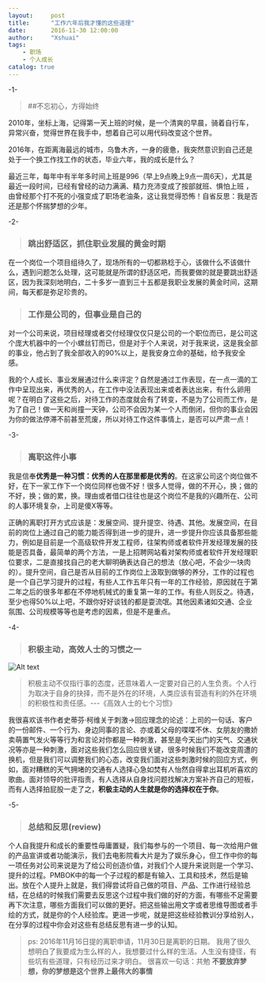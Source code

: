 ```yaml
---
layout:     post
title:      "工作六年后我才懂的这些道理"
date:       2016-11-30 12:00:00
author:     "Xshuai"
tags:
    - 职场
    - 个人成长
catalog: true
---
```


-1-

> ##不忘初心，方得始终

2010年，坐标上海，记得第一天上班的时候，是一个清爽的早晨，骑着自行车，异常兴奋，觉得世界在我手中，想着自己可以用代码改变这个世界。

2016年，在距离海最远的城市，乌鲁木齐，一身的疲惫，我突然意识到自己还是处于一个换工作找工作的状态，毕业六年，我的成长是什么？

最近三年，每年中有半年多时间上班是996（早上9点晚上9点一周6天），尤其是最近一段时间，已经有曾经的动力满满、精力充沛变成了按部就班、惧怕上班 ，由曾经那个打不死的小强变成了职场老油条，这让我觉得恐怖！自省反思：我是否还是那个怀揣梦想的少年。

-2-

> ### 跳出舒适区，抓住职业发展的黄金时期

在一个岗位一个项目组待久了，现场所有的一切都熟稔于心，该做什么不该做什么，遇到问题怎么处理，这可能就是所谓的舒适区吧，而我要做的就是要跳出舒适区，因为我深刻地明白，二十多岁一直到三十五都是我职业发展的黄金时间，这期间，每天都是弥足珍贵的。

> ### 工作是公司的，但事业是自己的

对一个公司来说，项目经理或者交付经理仅仅只是公司的一个职位而已，是公司这个庞大机器中的一个小螺丝钉而已，但是对于个人来说，对于我来说，这是我全部的事业，他占到了我全部收入的90%以上，是我安身立命的基础，给予我安全感。

我的个人成长、事业发展通过什么来评定？自然是通过工作表现，在一点一滴的工作中呈现出来，再优秀的人，在工作中没法表现出来或者表达出来，有什么卵用呢？在明白了这些之后，对待工作的态度就会有了转变，不是为了公司而工作，是为了自己！做一天和尚撞一天钟，公司不会因为某一个人而倒闭，但你的事业会因为你的做法停滞不前甚至荒废，所以对待工作这件事情上，是否可以严肃一点！

-3-

> ### 离职这件小事

我是信奉**优秀是一种习惯：优秀的人在那里都是优秀的**。在这家公司这个岗位做不好，在下一家工作下一个岗位同样也做不好！很多人觉得，做的不开心，换；做的不好，换；做的累，换。理由或者借口往往也是这个岗位不是我的兴趣所在、公司的人事环境复杂，上司是傻X等等。

正确的离职打开方式应该是：发展空间、提升提空、待遇、其他。发展空间，在目前的岗位上通过自己的能力能否得到进一步的提升，进一步提升你应该具备那些能力，例如是目前是一个高级软件开发工程师，往架构师或者软件开发经理发展的技能是否具备，最简单的两个方法，一是上招聘网站看对架构师或者软件开发经理职位要求，二是直接找自己的老大聊明确表达自己的想法（放心吧，不会少一块肉的）。提升空间，自己是否从目前的工作岗位上汲取到做够的养分，工作的过程也是一个自己学习提升的过程，有些人工作五年只有一年的工作经验，原因就在于第二年之后的很多年都在不停地机械式的重复第一年的工作。有些人则反之。待遇，至少也得50%以上吧，不跟你好好谈钱的都是耍流氓。其他因素诸如交通、企业氛围、公司规模等等也是考虑的因素，但是不是重点。

-4-

> ### 积极主动，高效人士的习惯之一
![Alt text](http://ogm342j76.bkt.clouddn.com/image/02career/%E5%88%BA%E6%BF%80%E5%9B%9E%E5%BA%94.png)
>  积极主动不仅指行事的态度，还意味着人一定要对自己的人生负责。个人行为取决于自身的抉择，而不是外在的环境，人类应该有营造有利的外在环境的积极性和责任感。---《高效人士的七个习惯》

我很喜欢该书作者史蒂芬·柯维关于刺激->回应理念的论述：上司的一句话、客户的一份邮件、一个行为、身边同事的言论、亦或着父母的喋喋不休、女朋友的撒娇卖萌置气发火等等行为和言论对你都是一种刺激，甚至是今天出门的天气、交通状况等亦是一种刺激，面对这些我们怎么回应很关键，很多时候我们不能改变周遭的换机，但是我们可以调整我们的心态，改变我们面对这些刺激时候的回应方式，例如，面对糟糕的天气拥堵的交通有人选择心急如焚有人怡然自得拿出耳机听喜欢的歌曲。面对领导的批评指责，有人选择从自身找问题找解决方案补齐自己的短板，而有人选择拍屁股一走了之，**积极主动的人生就是你的选择权在于你**。

-5-

> ### 总结和反思(review)

个人自我提升和成长的重要性毋庸置疑，我们每参与的一个项目、每一次给用户做的产品宣讲或者功能演示，我们去电影院看大片是为了娱乐身心，但工作中你的每一项任务对公司来说是为了给公司创造价值，对我们个人提升来说则是一个学习、提升的过程。PMBOK中的每一个子过程的都是有输入、工具和技术，然后是输出。放在个人提升上就是，我们得尝试将自己做的项目、产品、工作进行经验总结，在总结的时候我们需要去反思这个过程中我们做的好的方面，有哪些不足需要再下次注意，哪些方面我们可以做的更好。把这些输出用文字或者思维导图或者手绘的方式，就是你的个人经验库。更进一步呢，就是把这些经验教训分享给别人，在分享的过程中你会对这些有总结反思有进一步的认知。

> ps:
2016年11月16日提的离职申请，11月30日是离职的日期。
我用了很久想明白了我要成为生么样的人，我想要过什么样的生活。人生没有捷径，有些坑有些道理，只有经历过来才明白。
很喜欢一句话：共勉
**不要放弃梦想，你的梦想是这个世界上最伟大的事情**